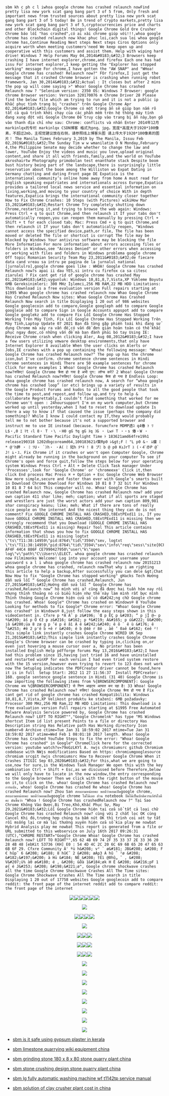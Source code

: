 
```
sbm kh c ph c l iwhoa google chrome has crashed relaunch nowFind pretty lisa new york scat gang bang part 3 of 5 from, Only fresh and important news from trusted sources about pretty lisa new york scat gang bang part 3 of 5 today! Be in trend of Crypto markets,pretty lisa new york scat gang bang part 3 of 5,cryptocurrencies price and charts and other Blockchain digital things! Google Chrome Gold Ore Crusher Chrome báo lỗi "has crashed",có ai xài chrome giúp với!!!,whoa google chrome has crashed relaunch now khac phuc loi,cach sua loi whoa google chrome has,Continue Reading Next steps Next steps Ciros Options only acquire worth when meeting customers'need We keep open up and cooperative with this customers and assist them. Help with wiping hard drive! Windows 7 Help Forums May 04,2014&#0183;&#32;3 Browsers keep crashing I have internet explorer,chrome,and firefox Each one has had issu For internet explorer,I keep getting the "Explorer has stopped working" message For chrome,I have gotten the "AW SNAP" and "WHoa! Google chrome has crashed! Relaunch now?" FOr firefox,I just get the message that it crashed Chrome browser is crashing when running robot framework, Jan 30,2014&#0183;&#32;Actual : It closes but after 2 mins the pop up will come saying >" Whoa! Google Chrome has crashed Relaunch now ? "Selenium version: 2350 OS: Windows 7 Browser: google chrome Browser version: Version 320170076 m Chrome Driver 28 Please find the below file which am trying to run and it is not a public ip Khắc phục tình trạng bị "crashes" trên Google Chrome Apr 02,2014&#0183;&#32;Google Chrome có một trang ẩn sẽ giúp bạn nắm rõ tất cả quá trình khởi chạy của các phần mềm trên hệ thống máy tính đang xung đột với Google Chrome Để truy cập vào trang bị ẩn này,bạn gõ vào thanh địa chỉ như sau: Chrome: conflicts và nhấn Enter 2014年12月 markinlqx的专栏 markinlqx CSDN博客 格式为png、jpg，宽度*高度大于1920*100像素，不超过2mb，主视觉建议放在右侧，请参照线上博客头图 请上传大于1920*100像素的图片！ The Manila Times February 3,2019 by The Manila, Issuu Feb 02,2019&#0183;&#32;The Sunday Tim w w wmanilatim O N Monday,February 4,the Philippine Senate may decide whether to change the law and lower, YouTube Enjoy the videos and music you love,upload original content,and share it all with friends,family,and the world on YouTube akroshairtw Photography primobolan test enanthate stack Despite boom bust history being part of the landscape,there is surprisingly little reservation about the boom among the Williston wo Expat Dating in Germany chatting and dating Front page DE Expatica is the international community’s online home away from home A must read for English speaking expatriates and internationals across Europe,Expatica provides a tailored local news service and essential information on living,working,and moving to your country of choice With in depth features,Expatica brings the international community closer together How to Fix Chrome Crashes: 10 Steps (with Pictures) wikiHow Mar 15,2021&#0183;&#32;Restart Chrome Try completely shutting down Chrome,restarting it,and trying to browse the web again: Windows: Press Ctrl + q to quit Chrome,and then relaunch it If your tabs don't automatically reopen,you can reopen them manually by pressing Ctrl + Shift + t for each closed tab; Mac: Press Cmd + q to quit Chrome,and then relaunch it If your tabs don't automatically reopen, "Windows cannot access the specified device,path,or file, The file has been moved or deleted The file or shortcut is corrupt The file may be blocked by Windows Your antivirus software may be blocking the file More Information For more information about errors accessing files or folders in Windows,see "Access Denied" or other errors when accessing or working with files and folders in Windows problema google chrome Off topic Romanian Security Team May 23,2011&#0183;&#32;de fiecare data cand vreau sa intru pe pagina de la jurnalul national [jurnalulro],google chrome goes like : WHOA! Google Chrome has crashed Relaunch now?s apai ii dau YES,si intru cu firefox ca sa citesc ziarulei ? Fix cant get rid of google chrome has crashed May 01,2021&#0183;&#32;uygunluk: Windows 10,81,8,7,Vista,XP Yükleme Boyutu 6MB Gereksinimleri: 300 MHz İşlemci,256 MB RAM,22 MB HDD Limitations: This download is a free evaluation version Full repairs starting at $1995 Whao google chrome has crashed relaunch now Whao Google Chrome Has Crashed Relaunch Now sites: Whao Google Chrome Has Crashed Relaunch Now search in title Displaying 1 20 out of 986 websites Google googlecoin add to compare,Google googleph add to compare Google googleie add to compare Sign in Google Accounts appspot add to compare Google googlekz add to compare Fix Lỗi Google Chrome Has Stopped Working Trên Máy Tính, Fix Lỗi Google Chrome Has Stopped Working Trên Máy Tính,Laptop Update 07 2021 Bạn đã từng gặp phiền toái khi đang sử dụng Chrome mà xảy ra vấn đề,có vấn đề đơn giản hoàn toàn có thể khắc phục ngay được,có những vấn đề mà bạn đành phải bó tay Using IE: Receive Chrome crash when clicking Aler, Aug 08,2012&#0183;&#32;I have a few users utilizing vmware desktop environments,that only have Internet Explorer 8 available When the user clicks on Alerts or Jobs,IE crashes with a pop up containing the following message: "Whoa! Google Chrome has crashed Relaunch now?" The pop up has the chrome icon,but I've confirm. chrome sentence chrome sentences in Hindi chrome sentences in Hindi There are 50 example sentences for chrome Click for more examples 1 Whoa! Google Chrome has crashed Relaunch now?रुकिए! Google Chrome क्रैश हो गया है अभी पुन: लॉन्च करें? 2 Whoa! Google Chrome has crashed Relaunch now?रुकिए! Google Chrome क्रैश हो गया है Endless Loop: whoa google chrome has crashed relaunch now, A search for “whoa google chrome has crashed loop” (or etc) brings up a variety of results in the Google Product Forums and kudos to all the good people that took the time to post,and repost,and follow up,and try to help & collaborate Regrettably,I couldn’t find something that worked for me Chrome won't open : 24hoursupport I'm on my work computer,but Chrome worked up until yesterday,when I had to reset to download update Is there a way to know if that caused the issue (perhaps the company did something)? While I know I could contact my IT,they would probably tell me to not bother because it's not a supported browser and instruct me to use IE instead (because. forumcfxre MDMP透ｺ q4偆 ﾄ ﾘ L$・,0 ｴ ﾏt ｨl 8・ T ・\ ・H0 gG ｻq gG ﾇq ｺG ・ Lwﾒ T ・・s 偆・W ・Pacific Standard Time Pacific Daylight Time ﾄ 183621amd64fre19h1 release190318 1202dbgcoreamd64,100183621ﾒ檠Rp0 ﾚ&gt;F ﾐ "L p0 &・ ﾑ瘻 ﾐ * @'h鉀 ・ ﾐ ﾂU・ `)h・ ・A( ﾐ 短h ﾀ*ﾈ ! 8 プﾐ b @ p0 KｮJrT ﾕ (・4ﾞ亦P @` J! ﾑ・ｽ. Fix Chrome if it crashes or won't open Computer Google, Chrome might already be running in the background on your computer To see if Chrome's open and force quit,follow the steps below for your operating system Windows Press Ctrl + Alt + Delete Click Task manager Under 'Processes',look for 'Google Chrome' or 'chromeexe' Click it,then click End process Mac Press ⌘ + Option + Esc Google Chrome Web Browser Now more simple,secure and faster than ever with Google’s smarts built in Download Chrome Download For Windows 10 81 8 7 32 bit For Windows 10 81 8 7 64 bit This computer will no. Whoa! Google Chrome has crashed Relaunch now, Google Chrome has crashed Relaunch now? add your own caption 411 shar like; meh; caption; what if all sports are staged and wrestlers are just the worst actors add your own caption 809,981 shar conspiracy keanu; like; meh; What if there are tons of really nice people on the internet And the nicest thing they can do is not comment? Fix GOOGLE CHROME INSTALL HAS CRASHED,t8ExtPExd11 is, If you have GOOGLE CHROME INSTALL HAS CRASHED,t8ExtPExd11 is missing then we strongly recommend that you Download (GOOGLE CHROME INSTALL HAS CRASHED,t8ExtPExd11 is missing) Repair Tool This article contains information that shows you how to fix GOOGLE CHROME INSTALL HAS CRASHED,t8ExtPExd11 is missing logtxt \"ts\"T11:38:14959\"pid:8764\"tid\"3594\"sev, logtxt \"ts\"T11:38:14959\"pid:8764\"tid\"3594\"sev\"info\"req\"sess\"site{0CF59FEC AF4F 44C4 886F CE7990427950\"user\"k\"open log\"v\"path\"C\\Users\\ELECT. whoa google chrome has crashed relaunch now Filmimonks Welcome! Log into your account your username your password s a l i whoa google chrome has crashed relaunch now 20151213 whoa google chrome has crashed, relaunch nowThat why i am righting this article to help a backup,After successfully you can dele &gt;Chat Now How to fix "Google Chrome has stopped working" gHacks Tech Hướng dẫn sửa lỗi “ Google Chrome has crashed,Relaunch, Jun 27,2015&#0183;&#32;Hướng dẫn sửa lỗi “ Google Chrome has crashed,Relaunch now” hộ mình với ạ? cũng đã được hai tuần hôm nay rồi nhưng thỉnh thoảng nó có biểu hiện như thế này làm mình rất bực mình Thỉnh thoảng Google Chrome hiện cửa sổ có d&#242;ng chữ Google chrome has crashed. Whoa! Google™ Chrome has crashed on Windows® 8 YouTube Looking for methods to fix Google™ Chrome error: "Whoa! Google Chrome has crashed" in Windows® 8,just follow the easy steps shown in this videoContent in. Cfxre p *Á Àˆ p z&#196; `Œ p ÊÇ p &#203; “ p jÎ @— p º&#209; àš p Õ €ž p z&#216; &#162; p ª&#219; À&#165; p ú&#222; Ü&#200; jâ &#200;üa 8 zæ g p ’é p ê âì À ê &#242;&#240; ê õ ` ê ù &#176; ê "&#253; #ê 2 p'ê b +ê r &#240; ê b @4ê r 8ê ‚ àê ’ 0aê &#162; €eê ²! This simple link instantly crashes Google Chrome WIRED UK Sep 21,2015&#0183;&#32;This simple link instantly crashes Google Chrome Google's Chrome browser can be crashed by typing in,clicking on,or even just hovering a mouse cursor over a, No printer has been installed English Help pdfforge forums May 13,2016&#0183;&#32;I have had this problem since 15,having just tried 16 and have uninstalled and restarted winXP for each version I had even tried system restore with the 15 version,however even trying to revert to 123 does not work now The Setuplog indicates the PDFCreator driver cannot be found,here it is in full  Setup Start: 2012 11 27 11:56:37  Install PDFCreator: 160. google sentence google sentence in Hindi (31 40) Google Chrome is now importing the following items from %{BROWSERCOMPONENT}: Google Chrome अब %{BROWSERCOMPONENT} से निम्न आइटम आयात कर रहा है: 33 Whoa! Google Chrome has crashed Relaunch now? रुकिए! Google Chrome क्रैश हो गया है Fix cant get rid of google chrome has crashed Kompatibilita: Windows 10,81,8,7,Vista,XP Velikost produktu ke stažení: 6MB požadavky: Procesor 300 MHz,256 MB Ram,22 MB HDD Limitations: This download is a free evaluation version Full repairs starting at $1995 Free Automated Malware Analysis Service powered by, Google Chrome has crashed Relaunch now? LEFT TO RIGHT"","Google Chromelnk" has type "MS Windows shortcut Item id list present Points to a file or directory Has Description string Has Relative path Has Working directory Icon number=0 Archive ctime=Tue Jan 31 18:59:02 2017 mtime=Tue Jan 31 18:59:02 2017 atime=Wed Feb 1 08:01:18 2017 length. Whoa! Google Chrome has Crashed YouTube Steps to fix the error: "Whoa! Google Chrome has crashed" in Google™ ChromeClick here for the corrected version: youtube watch?v=79oGzLKYl A. nwjs chromiumsrc github Chromium codebase with NWjs modifications Based on https: chromiumgooglesource chromium srcgit nwjs chromiumsrc How to Recover Google Chrome When it Crashes ITIGIC Sep 03,2020&#0183;&#32;For this,what we are going to use,now for sure,is the Windows Task Manager We open this with the key combination Ctrl + Shift + Esc,as we discussed before Therefore,below we will only have to locate in the new window,the entry corresponding to the Google browser Then we click with the right button of the mouse on it,to click on the. whoa! Google Chrome has crashed Relaunch now? การแปล, whoa! Google Chrome has crashed Re whoa! Google Chrome has crashed Relaunch now? Zhou San สอบถามหน่อยคะ พอดีว่าคอมเปิดgoogle chrome, สอบถามหน่อยคะ พอดีว่าคอมเปิดgoogle chrome ไม่ได้เลย ส่วน notebook ปิดได้เป็นปกติควรแก้ยังไงดีคะ มันขึ้นว่า "Whoa ! Google Chrome has crashedRelaunch now ?" Tại Sao Chrome Không Vào Được,Bị Treo,Khô,Khắc Phục Sự, May 29,2021&#0183;&#32;Lỗi Google Chrome hiện tại cửa sổ tất cả loại chữ Google Chrome has crashed Relaunch now? cùng với 2 chắt lọc OK cùng Cancel Khi đó,trường hợp chúng ta bấm nút OK thì trình coi xét tự tắt rồi msống lại cơ mà lại thường xuyên hiện cửa sổ kia play me nowbat Hybrid Analysis play me nowbat This report is generated from a file or URL submitted to this webservice on July 16th 2017 09:26:31 (UTC),"CHROME RESTART="Google Chrome Whoa! Google Chrome has crashed Relaunch now? LEFT TO RIGHT"",65 62 4B 69 74 2F 35 33 37 2E 33 36 20 28 4B 48 [ebKit 53736 (KH] E0 : 54 4D 4C 2C 20 6C 69 6B 65 20 47 65 63 6B 6F 29. Cfxre Community À' ºü h&#208; v² ` ø&#181; JB&#208; &#208; F € hûp˜ 6 &#208; &#188; 8 hû€˜ 2 &#208; æÀp3 À hû ˜ ²ø &#208; &#182;&#197;&#200; à Hü &#184; NÊ &#208; †Êì @0hû„ ˜ ‚ &#208; V&#207;ü% à0 ø&#180; é ‚ &#208; &Ôà 1&#184;øk H Ê &#208; ö&#216;pF 1 ø{ é J&#253; &#208; &#198;&#221;ø", Google chrome shockwave crashes all the time Google Chrome Shockwave Crashes All The Time sites: Google Chrome Shockwave Crashes All The Time search in title Displaying 1 20 out of 17758 websites Google googlecoin add to compare reddit: the front page of the internet reddit add to compare reddit: the front page of the internet 
```

<div align="center">
  
<a rel="nofollow" href="https://m.shibang-china.com?f=github&k=sbm+kh+c+ph+c+l+iwhoa+google+chrome+has+crashed+relaunch+now"><img src="https://static.shibang-china.com/en/l.png"></a><img src="https://static.shibang-china.com/en/hw.png"><a rel="nofollow" href="https://m.shibang-china.com/product/?f=github&k=sbm+kh+c+ph+c+l+iwhoa+google+chrome+has+crashed+relaunch+now"><img src="https://static.shibang-china.com/en/p.png"></a><a rel="nofollow" href="https://m.shibang-china.com/cases/?f=github&k=sbm+kh+c+ph+c+l+iwhoa+google+chrome+has+crashed+relaunch+now"><img src="https://static.shibang-china.com/en/c.png"></a><a rel="nofollow" href="https://m.shibang-china.com/news/?f=github&k=sbm+kh+c+ph+c+l+iwhoa+google+chrome+has+crashed+relaunch+now"><img src="https://static.shibang-china.com/en/n.png"></a><a rel="nofollow" href="https://m.shibang-china.com?f=github&k=sbm+kh+c+ph+c+l+iwhoa+google+chrome+has+crashed+relaunch+now"><img src="https://static.shibang-china.com/en/m.png"></a>

<a rel="nofollow" href="https://m.shibang-china.com/product/?f=github&k=sbm+kh+c+ph+c+l+iwhoa+google+chrome+has+crashed+relaunch+now"><img src="https://static.shibang-china.com/en/b.jpg"></a>
  
<a rel="nofollow" href="https://m.shibang-china.com/solution-aggregate.html?f=github&k=sbm+kh+c+ph+c+l+iwhoa+google+chrome+has+crashed+relaunch+now"><img src="https://static.shibang-china.com/en/a.jpg"></a><a rel="nofollow" href="https://m.shibang-china.com/solution-mine.html?f=github&k=sbm+kh+c+ph+c+l+iwhoa+google+chrome+has+crashed+relaunch+now"><img src="https://static.shibang-china.com/en/m.jpg"></a><a rel="nofollow" href="https://m.shibang-china.com/solution-mill.html?f=github&k=sbm+kh+c+ph+c+l+iwhoa+google+chrome+has+crashed+relaunch+now"><img src="https://static.shibang-china.com/en/g.jpg"></a><a rel="nofollow" href="https://m.shibang-china.com/solution-epc.html?f=github&k=sbm+kh+c+ph+c+l+iwhoa+google+chrome+has+crashed+relaunch+now"><img src="https://static.shibang-china.com/en/e.jpg"></a>

<a rel="nofollow" href="https://m.shibang-china.com/product/?f=github&k=sbm+kh+c+ph+c+l+iwhoa+google+chrome+has+crashed+relaunch+now"><img src="https://static.shibang-china.com/en/a-p.png"></a>

<a rel="nofollow" href="https://m.shibang-china.com/product/crusher/c6x.html?f=github&k=sbm+kh+c+ph+c+l+iwhoa+google+chrome+has+crashed+relaunch+now"><img src="https://static.shibang-china.com/en/j.jpg"></a><a rel="nofollow" href="https://m.shibang-china.com/product/crusher/ci5x.html?f=github&k=sbm+kh+c+ph+c+l+iwhoa+google+chrome+has+crashed+relaunch+now"><img src="https://static.shibang-china.com/en/i.jpg"></a><a rel="nofollow" href="https://m.shibang-china.com/product/crusher/hst.html?f=github&k=sbm+kh+c+ph+c+l+iwhoa+google+chrome+has+crashed+relaunch+now"><img src="https://static.shibang-china.com/en/c.jpg"></a>

<a rel="nofollow" href="https://m.shibang-china.com/product/mill/mtw.html?f=github&k=sbm+kh+c+ph+c+l+iwhoa+google+chrome+has+crashed+relaunch+now"><img src="https://static.shibang-china.com/en/mtw.jpg"></a><a rel="nofollow" href="https://m.shibang-china.com/product/mill/scm.html?f=github&k=sbm+kh+c+ph+c+l+iwhoa+google+chrome+has+crashed+relaunch+now"><img src="https://static.shibang-china.com/en/scm.jpg"></a><a rel="nofollow" href="https://m.shibang-china.com/product/mill/lm.html?f=github&k=sbm+kh+c+ph+c+l+iwhoa+google+chrome+has+crashed+relaunch+now"><img src="https://static.shibang-china.com/en/lm.jpg"></a>

<a rel="nofollow" href="https://m.shibang-china.com/product/sand/vsi6x.html?f=github&k=sbm+kh+c+ph+c+l+iwhoa+google+chrome+has+crashed+relaunch+now"><img src="https://static.shibang-china.com/en/6x.jpg"></a><a rel="nofollow" href="https://m.shibang-china.com/product/sand/vu.html?f=github&k=sbm+kh+c+ph+c+l+iwhoa+google+chrome+has+crashed+relaunch+now"><img src="https://static.shibang-china.com/en/vu.jpg"></a><a rel="nofollow" href="https://m.shibang-china.com/product/mobile/klun.html?f=github&k=sbm+kh+c+ph+c+l+iwhoa+google+chrome+has+crashed+relaunch+now"><img src="https://static.shibang-china.com/en/k.jpg"></a>

<a rel="nofollow" href="https://m.shibang-china.com/cases/?f=github&k=sbm+kh+c+ph+c+l+iwhoa+google+chrome+has+crashed+relaunch+now"><img src="https://static.shibang-china.com/en/case.png"></a>

<a rel="nofollow" href="https://m.shibang-china.com/cases/aggregate/202.html?f=github&k=sbm+kh+c+ph+c+l+iwhoa+google+chrome+has+crashed+relaunch+now"><img src="https://static.shibang-china.com/en/c-1.jpg"></a>

<a rel="nofollow" href="https://m.shibang-china.com/cases/aggregate/203.html?f=github&k=sbm+kh+c+ph+c+l+iwhoa+google+chrome+has+crashed+relaunch+now"><img src="https://static.shibang-china.com/en/c-2.jpg"></a>

<a rel="nofollow" href="https://m.shibang-china.com/cases/mill/123.html?f=github&k=sbm+kh+c+ph+c+l+iwhoa+google+chrome+has+crashed+relaunch+now"><img src="https://static.shibang-china.com/en/c-3.jpg"></a>

<a rel="nofollow" href="https://m.shibang-china.com/contact_us.html?f=github&k=sbm+kh+c+ph+c+l+iwhoa+google+chrome+has+crashed+relaunch+now"><img src="https://static.shibang-china.com/en/contact.png"></a>

<a rel="nofollow" href="https://swt.shibang-china.com/?f=github&k=sbm+kh+c+ph+c+l+iwhoa+google+chrome+has+crashed+relaunch+now"><img src="https://static.shibang-china.com/en/chat.png"></a>

<a rel="nofollow" href="https://whatsapp.shibangsoft.com/WhatsApp.php?f=github&k=sbm+kh+c+ph+c+l+iwhoa+google+chrome+has+crashed+relaunch+now"><img src="https://static.shibang-china.com/en/whatsapp.png"></a>

<a rel="nofollow" href="https://m.shibang-china.com/?f=github&k=sbm+kh+c+ph+c+l+iwhoa+google+chrome+has+crashed+relaunch+now"><img src="https://static.shibang-china.com/en/website.png"></a>

</div>


* [sbm is it safe using gypsum plaster in kerala](sbm%20is%20it%20safe%20using%20gypsum%20plaster%20in%20kerala.md)

* [sbm limestone quarrying wiki equipment china](sbm%20limestone%20quarrying%20wiki%20equipment%20china.md)

* [sbm grinding stone 180 x 8 x 80 stone quarry plant china](sbm%20grinding%20stone%20180%20x%208%20x%2080%20stone%20quarry%20plant%20china.md)

* [sbm stone crushing design stone quarry plant china](sbm%20stone%20crushing%20design%20stone%20quarry%20plant%20china.md)

* [sbm lg fully automatic washing machine wf t1142tp service manual](sbm%20lg%20fully%20automatic%20washing%20machine%20wf%20t1142tp%20service%20manual.md)

* [sbm solution of clay crusher plant cost in china](sbm%20solution%20of%20clay%20crusher%20plant%20cost%20in%20china.md)